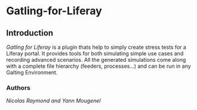 Gatling-for-Liferay
===================

## Introduction
_Gatling for Liferay_ is a plugin thats help to simply create stress tests for a Liferay portal. It provides tools for both simulating simple use cases and
recording advanced scenarios. All the generated simulations come along with
a complete file hierarchy (feeders, processes...) and can be run in any Galting Environment.

### Authors
_Nicolas Raymond and Yann Mougenel_
